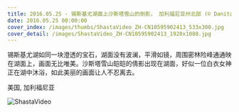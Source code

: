 ```yaml
---
title: 2016.05.25 - 锡斯基尤湖面上沙斯塔雪山的倒影， 加利福尼亚州北部 (© Danita Delimont/Alamy)
date: 2016.05.25 00:00:00
cover_index: /images/thumbs/ShastaVideo_ZH-CN10595902413_533x300.jpg
cover_detail: /images/ShastaVideo_ZH-CN10595902413_1920x1080.jpg
---
```


锡斯基尤湖如同一块澄透的宝石，湖面没有波澜，平滑如镜，周围密林险峰通通映在湖面上，画面无比唯美。沙斯塔雪山皑皑的倩影出现在湖面，好似一位白衣女神正在湖中沐浴，如此美丽的画面让人不忍离去。

美国, 加利福尼亚

![ShastaVideo](/images/ShastaVideo_ZH-CN10595902413_1920x1080.jpg)
